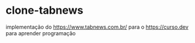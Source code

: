 # clone-tabnews
implementação do https://www.tabnews.com.br/ para o https://curso.dev para aprender programação
